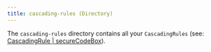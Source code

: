 ```yaml
---
title: cascading-rules (Directory)
---
```


The `cascading-rules` directory contains all your `CascadingRules` (see: [CascadingRule | secureCodeBox](/docs/api/crds/cascading-rule)).

